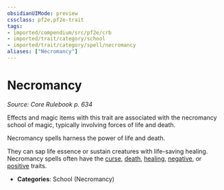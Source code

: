 ```yaml
---
obsidianUIMode: preview
cssclass: pf2e,pf2e-trait
tags:
- imported/compendium/src/pf2e/crb
- imported/trait/category/school
- imported/trait/category/spell/necromancy
aliases: ["Necromancy"]
---
```

# Necromancy  
*Source: Core Rulebook p. 634*  

Effects and magic items with this trait are associated with the necromancy school of magic, typically involving forces of life and death.

Necromancy spells harness the power of life and death.

They can sap life essence or sustain creatures with life-saving healing. Necromancy spells often have the [curse](curse.md), [death](death.md), [healing](healing.md), [negative](negative.md), or [positive](positive.md) traits.

- **Categories**: School (Necromancy)